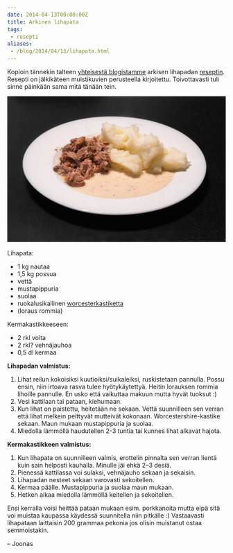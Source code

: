 ```yaml
---
date: 2014-04-13T00:00:00Z
title: Arkinen lihapata
tags:
 - resepti
aliases:
 - /blog/2014/04/13/lihapata.html
---
```


Kopioin tännekin talteen [yhteisestä blogistamme][helkajoonas] arkisen
lihapadan [reseptin][resepti]. Resepti on jälkikäteen muistikuvien perusteella
kirjoitettu. Toivottavasti tuli sinne päinkään sama mitä tänään tein.

<!--more-->

![2014 04 13 Lihapata](lihapata.jpg)

Lihapata:

- 1 kg nautaa
- 1,5 kg possua
- vettä
- mustapippuria
- suolaa
- ruokalusikallinen [worcesterkastiketta][worcester]
- (loraus rommia)

Kermakastikkeeseen:

- 2 rkl voita
- 2 rkl? vehnäjauhoa
- 0,5 dl kermaa

**Lihapadan valmistus:**

 1. Lihat reilun kokoisiksi kuutioiksi/suikaleiksi, ruskistetaan pannulla. Possu ensin, niin irtoava rasva tulee hyötykäytettyä. Heitin lorauksen rommia lihoille pannulle. En usko että vaikuttaa makuun mutta hyvät tuoksut :)
 1. Vesi kattilaan tai pataan, kiehumaan.
 1. Kun lihat on paistettu, heitetään ne sekaan. Vettä suunnilleen sen verran että lihat melkein peittyvät mutteivät kokonaan. Worcestershire-kastike sekaan. Maun mukaan mustapippuria ja suolaa.
 1. Miedolla lämmöllä haudutellen 2-3 tuntia tai kunnes lihat alkavat hajota.

**Kermakastikkeen valmistus:**

 1. Kun lihapata on suunnilleen valmis, erottelin pinnalta sen verran lientä kuin sain helposti kauhalla. Minulle jäi ehkä 2–3 desiä.
 1. Pienessä kattilassa voi sulaksi, vehnäjauho sekaan ja sekaisin.
 1. Lihapadan nesteet sekaan varovasti sekoitellen.
 1. Kermaa päälle. Mustapippuria ja suolaa maun mukaan.
 1. Hetken aikaa miedolla lämmöllä keitellen ja sekoitellen.

Ensi kerralla voisi heittää pataan mukaan esim. porkkanoita mutta eipä sitä voi muistaa kaupassa käydessä suunnitella niin pitkälle :)  Vastaavasti lihapataan laittaisin 200 grammaa pekonia jos olisin muistanut ostaa semmoistakin.

– Joonas

[helkajoonas]: http://helkajajoonas.yx.fi/
[resepti]: http://helkajajoonas.yx.fi/2014/04/arkijuttuja-lihapataa.html
[worcester]: http://fi.wikipedia.org/wiki/Worcesterkastike
